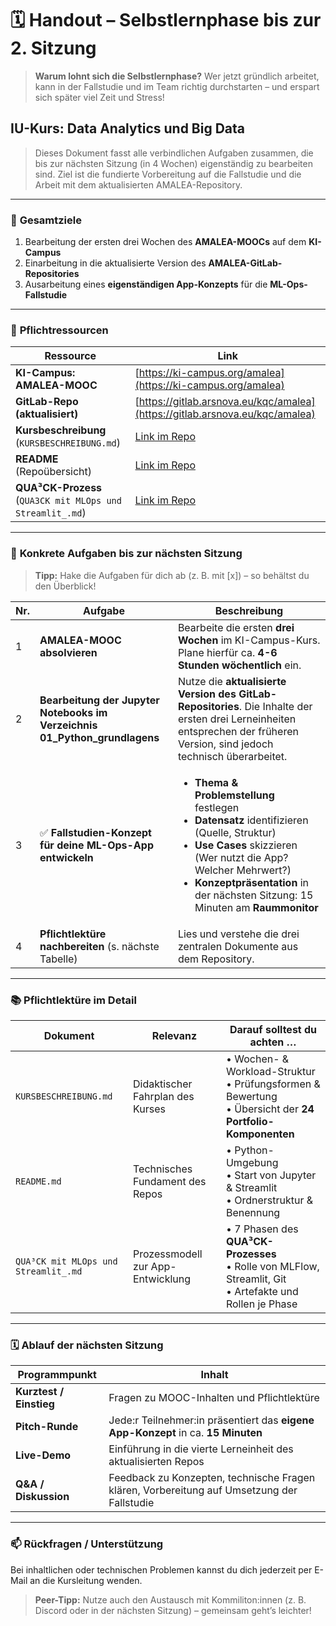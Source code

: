 
# 🗓️ **Handout – Selbstlernphase bis zur 2. Sitzung**

> **Warum lohnt sich die Selbstlernphase?**
> Wer jetzt gründlich arbeitet, kann in der Fallstudie und im Team richtig durchstarten – und erspart sich später viel Zeit und Stress!

## IU-Kurs: Data Analytics und Big Data

> Dieses Dokument fasst alle verbindlichen Aufgaben zusammen, die bis zur nächsten Sitzung (in 4 Wochen) eigenständig zu bearbeiten sind. Ziel ist die fundierte Vorbereitung auf die Fallstudie und die Arbeit mit dem aktualisierten AMALEA-Repository.

---

### 🎯 **Gesamtziele**

1. Bearbeitung der ersten drei Wochen des **AMALEA-MOOCs** auf dem **KI-Campus**
2. Einarbeitung in die aktualisierte Version des **AMALEA-GitLab-Repositories**
3. Ausarbeitung eines **eigenständigen App-Konzepts** für die **ML-Ops-Fallstudie**

---

### 🧰 **Pflichtressourcen**

| Ressource                                                 | Link                                                                                                        |
| --------------------------------------------------------- | ----------------------------------------------------------------------------------------------------------- |
| **KI-Campus: AMALEA-MOOC**                                | [https://ki-campus.org/amalea](https://ki-campus.org/amalea)                                                |
| **GitLab-Repo (aktualisiert)**                            | [https://gitlab.arsnova.eu/kqc/amalea](https://gitlab.arsnova.eu/kqc/amalea)                                |
| **Kursbeschreibung** (`KURSBESCHREIBUNG.md`)              | [Link im Repo](https://gitlab.arsnova.eu/kqc/amalea/-/blob/main/KURSBESCHREIBUNG.md)                        |
| **README** (Repoübersicht)                             | [Link im Repo](https://gitlab.arsnova.eu/kqc/amalea/-/blob/main/README.md)                                  |
| **QUA³CK-Prozess** (`QUA3CK mit MLOps und Streamlit_.md`) | [Link im Repo](https://gitlab.arsnova.eu/kqc/amalea/-/blob/main/QUA3CK%20mit%20MLOps%20und%20Streamlit_.md) |

---


### 📝 **Konkrete Aufgaben bis zur nächsten Sitzung**

> **Tipp:** Hake die Aufgaben für dich ab (z. B. mit [x]) – so behältst du den Überblick!

| Nr. | Aufgabe                                                                       | Beschreibung                                                                                                                                                                                                                                                                  |
| --- | ----------------------------------------------------------------------------- | ----------------------------------------------------------------------------------------------------------------------------------------------------------------------------------------------------------------------------------------------------------------------------- |
| 1   | **AMALEA-MOOC absolvieren**                                                   | Bearbeite die ersten **drei Wochen** im KI-Campus-Kurs. Plane hierfür ca. **4-6 Stunden wöchentlich** ein.                                                                                                                                      |
| 2   | **Bearbeitung der Jupyter Notebooks im Verzeichnis 01_Python_grundlagens**                            | Nutze die **aktualisierte Version des GitLab-Repositories**. Die Inhalte der ersten drei Lerneinheiten entsprechen der früheren Version, sind jedoch technisch überarbeitet.                                                                                                    |
| 3   | ✅ **Fallstudien-Konzept für deine ML-Ops-App entwickeln** | <ul><li>**Thema & Problemstellung** festlegen</li><li>**Datensatz** identifizieren (Quelle, Struktur)</li><li>**Use Cases** skizzieren (Wer nutzt die App? Welcher Mehrwert?)</li><li>**Konzeptpräsentation** in der nächsten Sitzung: 15 Minuten am **Raummonitor**</li></ul> |
| 4   | **Pflichtlektüre nachbereiten** (s. nächste Tabelle)                          | Lies und verstehe die drei zentralen Dokumente aus dem Repository.                                                                                                                |

---

### 📚 **Pflichtlektüre im Detail**

| Dokument                             | Relevanz                          | Darauf solltest du achten …                                                                                              |
| ------------------------------------ | --------------------------------- | ------------------------------------------------------------------------------------------------------------- |
| `KURSBESCHREIBUNG.md`                | Didaktischer Fahrplan des Kurses  | • Wochen- & Workload-Struktur<br>• Prüfungsformen & Bewertung<br>• Übersicht der **24 Portfolio-Komponenten** |
| `README.md`                          | Technisches Fundament des Repos   | • Python-Umgebung <br>• Start von Jupyter & Streamlit<br>• Ordnerstruktur & Benennung         |
| `QUA³CK mit MLOps und Streamlit_.md` | Prozessmodell zur App-Entwicklung | • 7 Phasen des **QUA³CK-Prozesses**<br>• Rolle von MLFlow, Streamlit, Git<br>• Artefakte und Rollen je Phase  |

---

### 🗓️ **Ablauf der nächsten Sitzung**

| Programmpunkt           | Inhalt                                                                                     |
| ----------------------- | ------------------------------------------------------------------------------------------ |
| **Kurztest / Einstieg** | Fragen zu MOOC-Inhalten und Pflichtlektüre                                                 |
| **Pitch-Runde**         | Jede\:r Teilnehmer\:in präsentiert das **eigene App-Konzept** in ca. **15 Minuten**         |
| **Live-Demo**           | Einführung in die vierte Lerneinheit des aktualisierten Repos    |
| **Q\&A / Diskussion**   | Feedback zu Konzepten, technische Fragen klären, Vorbereitung auf Umsetzung der Fallstudie |

---


### 📫 **Rückfragen / Unterstützung**

Bei inhaltlichen oder technischen Problemen kannst du dich jederzeit per E-Mail an die Kursleitung wenden.

> **Peer-Tipp:** Nutze auch den Austausch mit Kommiliton:innen (z. B. Discord oder in der nächsten Sitzung) – gemeinsam geht’s leichter!
